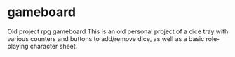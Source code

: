 # gameboard
Old project rpg gameboard
This is an old personal project of a dice tray with various counters and buttons to add/remove dice, as well as a basic role-playing character sheet.
